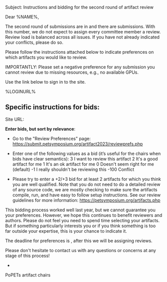Subject:  Instructions and bidding for the second round of artifact review

Dear %NAME%,

The second round of submissions are in and there are <NUMBER> submissions. 
With this number, we do not expect to assign every committee member a review.
Review load is balanced across all issues. If you have not already
indicated your conflicts, please do so.

Please follow the instructions attached below to indicate preferences on which
artifacts you would like to review.

IMPORTANTLY: Please set a negative preference for any submission you cannot review due to missing resources,  e.g., no available GPUs.

Use the link below to sign in to the site.

%LOGINURL%


Specific instructions for bids:
-------------------------------

Site URL: <ADD URL>

**Enter bids, but sort by relevance**:
- Go to the "Review Preferences" page:
  https://submit.petsymposium.org/artifact2023/reviewprefs.php

- Enter one of the following values as a bid (it’s useful for the
chairs
when bids have clear semantics):
   3     I want to review this artifact
   2     It's a good artifact for me
   1     It's an ok artifact for me
   0     Doesn't seem right for me (default)
   -1    I really shouldn't be reviewing this
   -100  Conflict

- Please try to enter a +2/+3 bid for at least 2 artifacts for which you
think you are well qualified. Note that you do not need to do a detailed
review of any source code, we are mostly checking to make sure the
artifacts compile, run, and have easy to follow setup instructions. See
our review guidelines for more information:
https://petsymposium.org/artifacts.php

This bidding process worked well last year, but we cannot guarantee you
your preferences. However, we hope this continues to benefit reviewers
and authors. Please do not feel you need to spend time selecting your
artifacts. But if something particularly interests you or if you think
something is too far outside your expertise, this is your chance to
indicate it.

The deadline for preferences is <DEADLINE>, after this we
will be assigning reviews.

Please don't hesitate to contact us with any questions or concerns at
any stage of this process!

- <names>
PoPETs <year> artifact chairs
